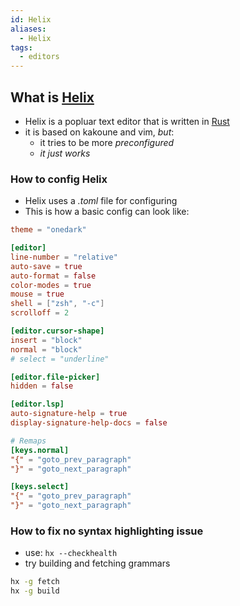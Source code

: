 ```yaml
---
id: Helix
aliases:
  - Helix
tags:
  - editors
---
```

## What is [Helix](https://helix-editor.com/)
- Helix is a popluar text editor that is written in [Rust](https://www.rust-lang.org/)
- it is based on kakoune and vim, *but*:
	- it tries to be more *preconfigured*
	- *it just works*
### How to config Helix
- Helix uses a *.toml* file for configuring
- This is how a basic config can look like:
```toml
theme = "onedark"

[editor]
line-number = "relative"
auto-save = true
auto-format = false
color-modes = true
mouse = true
shell = ["zsh", "-c"]
scrolloff = 2

[editor.cursor-shape]
insert = "block"
normal = "block"
# select = "underline"

[editor.file-picker]
hidden = false

[editor.lsp]
auto-signature-help = true
display-signature-help-docs = false

# Remaps
[keys.normal]
"{" = "goto_prev_paragraph"
"}" = "goto_next_paragraph"

[keys.select]
"{" = "goto_prev_paragraph"
"}" = "goto_next_paragraph"
```
### How to fix no syntax highlighting issue
- use: `hx --checkhealth` 
- try building and fetching grammars
```bash
hx -g fetch
hx -g build
```
